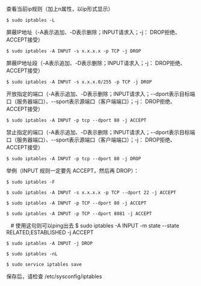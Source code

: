 
查看当前ip规则（加上n属性，以ip形式显示）

    $ sudo iptables -L

屏蔽IP地址（-A表示追加、-D表示删除；INPUT请求入；-j： DROP拒绝、ACCEPT接受）

    $ sudo iptables -A INPUT -s x.x.x.x -p TCP -j DROP

屏蔽IP地址段（-A表示追加、-D表示删除；INPUT请求入；-j： DROP拒绝、ACCEPT接受）

    $ sudo iptables -A INPUT -s x.x.x.0/255 -p TCP -j DROP

开放指定的端口（-A表示追加、-D表示删除；INPUT请求入；--dport表示目标端口（服务器端口）、--sport表示源端口（客户端端口）；-j： DROP拒绝、ACCEPT接受）

    $ sudo iptables -A INPUT -p tcp --dport 80 -j ACCEPT

禁止指定的端口（-A表示追加、-D表示删除；INPUT请求入；--dport表示目标端口（服务器端口）、--sport表示源端口（客户端端口）；-j： DROP拒绝、ACCEPT接受）

    $ sudo iptables -A INPUT -p tcp --dport 80 -j DROP

举例（INPUT 规则一定要先 ACCEPT，然后再 DROP）：

    $ sudo iptables -F

    $ sudo iptables -A INPUT -s x.x.x.x -p TCP --dport 22 -j ACCEPT

    $ sudo iptables -A INPUT -p TCP --dport 80 -j ACCEPT

    $ sudo iptables -A INPUT -p TCP --dport 8081 -j ACCEPT
    
    # 使用这句则可以ping出去 $ sudo iptables -A INPUT -m state --state RELATED,ESTABLISHED -j ACCEPT

    $ sudo iptables -A INPUT -j DROP

    $ sudo iptables -nL

    $ sudo service iptables save

保存后，请检查 /etc/sysconfig/iptables
